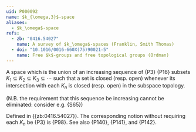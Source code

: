 ```yaml
---
uid: P000092
name: $k_{\omega,3}$-space
aliases:
  - $k_\omega$-space
refs:
  - zb: "0416.54027"
    name: A survey of $k_\omega$-spaces (Franklin, Smith Thomas)
  - doi: "10.1016/0016-660X(75)90021-5"
    name: Free $k$-groups and free topological groups (Ordman)
---
```


A space which is the union of an increasing sequence of {P3} {P16} subsets
$K_1\subseteq K_2 \subseteq K_3 \subseteq \cdots$ such that a set is closed (resp. open) whenever
its intersection with each $K_n$ is closed (resp. open) in the subspace topology.

(N.B. the requirement that this sequence be
increasing cannot be eliminated: consider e.g.
{S65})

Defined in {{zb:0416.54027}}. The corresponding notion without requiring each $K_n$ be {P3} is
{P98}. See also {P140}, {P141},
and {P142}.
